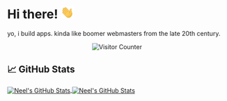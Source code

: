 <!-- Stole this from @CeesJol, pretty cool guy -->
# Hi there! <img src="https://raw.githubusercontent.com/CeesJol/CeesJol/master/static/wave.gif" width="30px">

yo, i build apps. kinda like boomer webmasters from the late 20th century.


<p align="center">
  <img src="https://s01.flagcounter.com/count2/pFFI/bg_FFFFFF/txt_000000/border_CCCCCC/columns_2/maxflags_10/viewers_0/labels_0/pageviews_0/flags_0/percent_0/"  alt="Visitor Counter" />
</p>

## 📈 GitHub Stats




<a href="https://github.com/Neel738/Neel738">
  <img align="center" src="https://ghs-neel738s-projects.vercel.app/api?username=Neel738&show_icons=true&count_private=true&title_color=ffffff&text_color=c9cacc&icon_color=2bbc8a&bg_color=1d1f21&include_all_commits=true&hide=issues,stars&hide_rank=true" alt="Neel's GitHub Stats" />
</a>






<a href="https://github.com/Neel738/Neel738"> 
  <img align="center" src="https://ghs-neel738s-projects.vercel.app/api/top-langs/?username=Neel738&hide_progress=true&show_icons=true&count_private=true&title_color=ffffff&text_color=c9cacc&icon_color=2bbc8a&bg_color=1d1f21&layout=donut&include_all_commits=true" alt="Neel's GitHub Stats" />
</a>


<!-- links to social media accounts -->

[2]: https://github.com/Neel738/
[3]: https://nl.linkedin.com/in/neel-gh

<!-- README inspired by https://github.com/CeesJol/CeesJol -->

<!--
**Neel738/Neel738** is a ✨ _special_ ✨ repository because its `README.md` (this file) appears on your GitHub profile.

Here are some ideas to get you started:

- 🔭 I’m currently working on ...
- 🌱 I’m currently learning ...
- 👯 I’m looking to collaborate on ...
- 🤔 I’m looking for help with ...
- 💬 Ask me about ...
- 📫 How to reach me: ...
- 😄 Pronouns: ...
- ⚡ Fun fact: ...
-->
